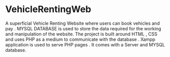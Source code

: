 # VehicleRentingWeb
A superficial Vehicle Renting Website where users can book vehicles and pay .
MYSQL DATABASE is used to store the data required for the working and manipulation of the website.
The project is built around HTML , CSS and uses PHP as a medium to communicate with the database . Xampp application is used to serve PHP pages . It comes with a Server and MYSQL database.

